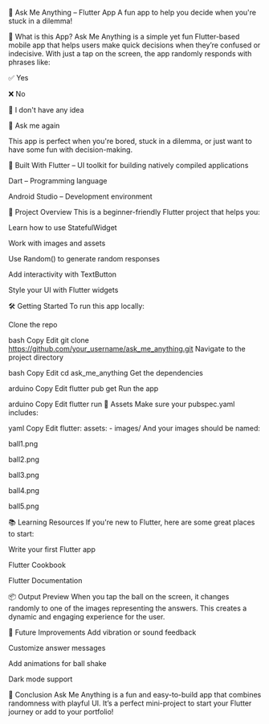🧠 Ask Me Anything – Flutter App
A fun app to help you decide when you're stuck in a dilemma!

📱 What is this App?
Ask Me Anything is a simple yet fun Flutter-based mobile app that helps users make quick decisions when they’re confused or indecisive. With just a tap on the screen, the app randomly responds with phrases like:

✅ Yes

❌ No

🤷 I don't have any idea

🔁 Ask me again

This app is perfect when you're bored, stuck in a dilemma, or just want to have some fun with decision-making.

🚀 Built With
Flutter – UI toolkit for building natively compiled applications

Dart – Programming language

Android Studio – Development environment

📂 Project Overview
This is a beginner-friendly Flutter project that helps you:

Learn how to use StatefulWidget

Work with images and assets

Use Random() to generate random responses

Add interactivity with TextButton

Style your UI with Flutter widgets

🛠 Getting Started
To run this app locally:

Clone the repo

bash
Copy
Edit
git clone https://github.com/your_username/ask_me_anything.git
Navigate to the project directory

bash
Copy
Edit
cd ask_me_anything
Get the dependencies

arduino
Copy
Edit
flutter pub get
Run the app

arduino
Copy
Edit
flutter run
📁 Assets
Make sure your pubspec.yaml includes:

yaml
Copy
Edit
flutter:
  assets:
    - images/
And your images should be named:

ball1.png

ball2.png

ball3.png

ball4.png

ball5.png

📚 Learning Resources
If you're new to Flutter, here are some great places to start:

Write your first Flutter app

Flutter Cookbook

Flutter Documentation

📦 Output Preview
When you tap the ball on the screen, it changes randomly to one of the images representing the answers. This creates a dynamic and engaging experience for the user.

🎯 Future Improvements
Add vibration or sound feedback

Customize answer messages

Add animations for ball shake

Dark mode support

📌 Conclusion
Ask Me Anything is a fun and easy-to-build app that combines randomness with playful UI. It’s a perfect mini-project to start your Flutter journey or add to your portfolio!
